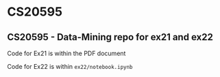 # CS20595
## CS20595 - Data-Mining repo for ex21 and ex22

Code for Ex21 is within the PDF document

Code for Ex22 is within ```ex22/notebook.ipynb```

